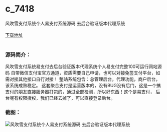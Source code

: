 # c_7418
风吹雪支付系统个人易支付系统源码 去后台验证版本代理系统
<br/></br>
[下载地址](https://www.uuid2.com/7418.html "下载地址")
<br/></br>
<h3>源码简介：</h3>
<p>风吹雪支付系统易支付去后台验证版本代理系统个人易支付完整100可运行网站源码
自带微信支付宝官方通道，资质需要自己申请，也可以对接免签支付平台，如需对接其他接口自行对接！
整站系统包含：总管理后台，代理功能，商户后台，该系统成熟稳定。
这套聚合支付是运营版本的，没有BUG没有后门，这是一个搞支付的朋友直接服务器打包的，通过全部检测，所以好东西！这个是易支付，
后台呢有权限授权，我们已经去掉了，可以直接登录后台。<p>
<h3>截图：</h3>
<img src="https://www.uuid2.com/wp-content/uploads/img/uimage/90461629858362.gif" alt="风吹雪支付系统个人易支付系统源码 去后台验证版本代理系统">
